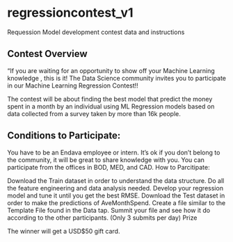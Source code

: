 # regressioncontest_v1
Requession Model development contest data and instructions

## Contest Overview
“If you are waiting for an opportunity to show off your Machine Learning knowledge , this is it! The Data Science community invites you to participate in our Machine Learning Regression Contest!!

The contest will be about finding the best model that predict the money spent in a month by an individual using ML Regression models based on data collected from a survey taken by more than 16k people.

## Conditions to Participate:

You have to be an Endava employee or intern.
It’s ok if you don’t belong to the community, it will be great to share knowledge with you.
You can participate from the offices in BOD, MED, and CAD.
How to Parcitipate:

Download the Train dataset in order to understand the data structure.
Do all the feature engineering and data analysis needed.
Develop your regression model and tune it until you get the best RMSE.
Download the Test dataset in order to make the predictions of AveMonthSpend.
Create a file similar to the Template File found in the Data tap.
Summit your file and see how it do according to the other participants. (Only 3 submits per day)
Prize

The winner will get a USD$50 gift card.
